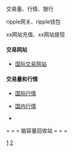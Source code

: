 
交易量、行情、银行

ripple网关、ripple钱包

xx网站充值、xx网站提现

#### 交易网站
- [国际交易网站](https://charts.ripple.com)

#### 交易量和行情
- [国际行情](https://charts.ripple.com/#/markets/XRP/CNY)
- [国内行情](http://chart.ripplefox.com)

-

= = = 脑容量回收站 = = =

[1](https://www.v2ex.com/t/359513)
[2](https://www.v2ex.com/t/359800)

